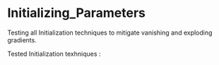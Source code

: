 # Initializing_Parameters
Testing all Initialization techniques to mitigate vanishing and exploding gradients.


Tested Initialization texhniques :  
